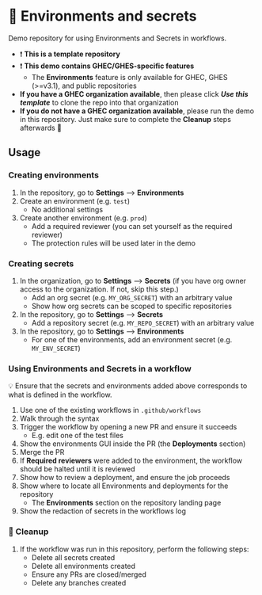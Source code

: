 # :rocket: Environments and secrets 

Demo repository for using Environments and Secrets in workflows.

- :exclamation: **This is a template repository**
- :exclamation: **This demo contains GHEC/GHES-specific features**
  - The **Environments** feature is only available for GHEC, GHES (>=v3.1), and public repositories
- **If you have a GHEC organization available**, then please click ***Use this template*** to clone the repo into that organization
- **If you do not have a GHEC organization available**, please run the demo in this repository. Just make sure to complete the **Cleanup** steps afterwards :house_with_garden:

## Usage 

### Creating environments

1. In the repository, go to **Settings** --> **Environments**
1. Create an environment (e.g. `test`)
    - No additional settings
1. Create another environment (e.g. `prod`) 
    - Add a required reviewer (you can set yourself as the required reviewer)
    - The protection rules will be used later in the demo

### Creating secrets

1. In the organization, go to **Settings** --> **Secrets** (if you have org owner access to the organization. If not, skip this step.)
    - Add an org secret (e.g. `MY_ORG_SECRET`) with an arbitrary value
    - Show how org secrets can be scoped to specific repositories
1. In the repository, go to **Settings** --> **Secrets**
    - Add a repository secret (e.g. `MY_REPO_SECRET`) with an arbitrary value
1. In the repository, go to **Settings** --> **Environments**
    - For one of the environments, add an environment secret (e.g. `MY_ENV_SECRET`)

### Using Environments and Secrets in a workflow

:bulb: Ensure that the secrets and environments added above corresponds to what is defined in the workflow.

1. Use one of the existing workflows in `.github/workflows`
1. Walk through the syntax
1. Trigger the workflow by opening a new PR and ensure it succeeds
    - E.g. edit one of the test files
1. Show the environments GUI inside the PR (the **Deployments** section)
1. Merge the PR
1. If **Required reviewers** were added to the environment, the workflow should be halted until it is reviewed
1. Show how to review a deployment, and ensure the job proceeds
1. Show where to locate all Environments and deployments for the repository
    - The **Environments** section on the repository landing page
1. Show the redaction of secrets in the workflows log

### :house_with_garden: Cleanup

1. If the workflow was run in this repository, perform the following steps:
    - Delete all secrets created
    - Delete all environments created
    - Ensure any PRs are closed/merged
    - Delete any branches created

